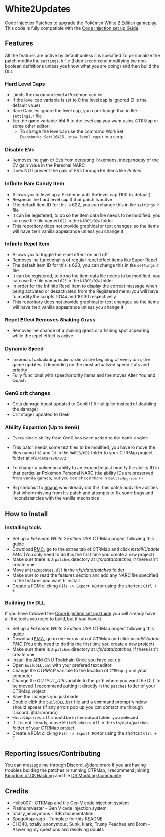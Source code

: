 # White2Updates
Code Injection Patches to upgrade the Pokémon White 2 Edition gameplay. 
This code is fully compatible with the [Code Injection set up Guide](https://ds-pokemon-hacking.github.io/docs/generation-v/guides/b2w2-code_injection_set_up/).

## Features
All the features are active by default unless it is specified
To personalize the patch modify the ``settings.h`` file (I don't recomend modifying the non-boolean definitions unless you know what you are doing) and then build the DLL
### Hard Level Caps
  - Limits the maximum level a Pokémon can be
  - If the level cap variable is set to 0 the level cap is ignored (0 is the default value)
  - Rare Candies ignore the level cap, you can change that in the ``settings.h`` file
  - Set the game variable 16415 to the level cap you want using CTRMap or some other editor:
    - To change the levelcap use the command WorkSet ``EventWorks.Set(16415, <new level cap>)`` in a script
### Disable EVs
  - Removes the gain of EVs from defeating Pokémons, independetly of the EV gain value in the Personal NARC
  - Does NOT prevent the gain of EVs through EV items like *Protein*
### Infinite Rare Candy Item
  - Allows you to level up a Pokémon until the level cap (100 by default).
  - Respects the hard level cap if that patch is active
  - The default item ID for this is 622, you can change this in the ``settings.h`` file
  - It can be registered, to do so the item data file needs to be modified, you can use the file named ``622`` in the ``NARCS/024`` folder
  - This repository does not provide graphical or text changes, so the items will have their vanilla appearance unless you change it
### Infinite Repel Item
  - Allows you to toggle the repel effect on and off
  - Removes the functionality of regular repel effect items like Super Repel
  - The default item ID for this is 623, you can change this in the ``settings.h`` file
  - It can be registered, to do so the item data file needs to be modified, you can use the file named ``623`` in the ``NARCS/024`` folder
  - In order for the Infinite Repel Item to display the correct message when being activated or desactivated from the Registered menu you will have to modify the scripts 10144 and 10130 respectivelly
  - This repository does not provide graphical or text changes, so the items will have their vanilla appearance unless you change it
### Repel Effect Removes Shaking Grass
  - Removes the chance of a shaking grass or a fishing spot appearing while the repel effect is active
### Dynamic Speed
  - Instead of calculating action order at the begining of every turn, the game updates it depending on the most actualized speed stats and priority
  - Fully functional with speed/priority items and the moves After You and Quash
### Gen6 crit changes
  - Crits damage boost updated to Gen6 (1.5 multiplier instead of doubling the damage)
  - Crit stages updated to Gen6
### Ability Expantion (Up to Gen6)
  - Every single ability from Gen6 has been added to the battle engine
  - This patch needs some text files to be modified, you have to move the files named ``18`` and ``19`` in the ``NARCS/002`` folder to your CTRMap project folder at ``vfs/data/a/0/0/2``
  - To change a pokemon ability to an expanded just modify the ability ID in that particular Pokémon Personal NARC (the ability IDs are preserved from vanilla games, but you can check them in ``BattleUpgrade.h``)

  - Big shoutout to [Spago](https://github.com/SpagoAsparago) who already did this, this patch adds the abilities that where missing from his patch and attempts to fix some bugs and inconsistencies with the vanilla mechanics

## How to Install
### Installing tools
  - Set up a *Pokémon White 2 Edition USA* CTRMap project following this [guide](https://ds-pokemon-hacking.github.io/docs/generation-v/guides/bw_b2w2-using_ctrmap/)
  - Download [PMC](https://github.com/kingdom-of-ds-hacking/PMC), go to the extras tab of CTRMap and click *Install/Update PMC* (You only need to do this the first time you create a new project)
  - Make sure there is a `patches` directory at *vfs/data/patches*, if there isn't create one
  - Move ``White2Updates.dll`` in the *vfs/data/patches* folder
  - Make sure to read the features section and add any NARC file specified in the features you want to install
  - Create a ROM clicking ``File -> Export ROM`` or using the shortcut ``Ctrl + E``

### Building the DLL
If you have followed the [Code Injection set up Guide](https://ds-pokemon-hacking.github.io/docs/generation-v/guides/b2w2-code_injection_set_up/) you will already have all the tools you need to build, but if you havent
  - Set up a *Pokémon White 2 Edition USA* CTRMap project following this [guide](https://ds-pokemon-hacking.github.io/docs/generation-v/guides/bw_b2w2-using_ctrmap/)
  - Download [PMC](https://github.com/kingdom-of-ds-hacking/PMC), go to the extras tab of CTRMap and click *Install/Update PMC* (You only need to do this the first time you create a new project)
  - Make sure there is a `patches` directory at *vfs/data/patches*, if there isn't create one
  - Install the [ARM GNU Toolchain](https://developer.arm.com/downloads/-/arm-gnu-toolchain-downloads)
Once you have set up:
  - Open ``buildDLL.bat`` with your prefered text editor
  - Change the *CTRMAP* variable to the location of ``CTRMap.jar`` in your computer
  - Change the *OUTPUT_DIR* variable to the path where you want the DLL to be moved, I recommend putting it directly in the ``patches`` folder of your CTRMap project
  - Save the changes you just made
  - Double click the ``buildDLL.bat`` file and a command prompt window should appear (if any errors pop up you can contact me through Discord, @dararoraro)
  - ``White2Updates.dll`` should be in the output folder you selected
  - If it is not already, move ``White2Updates.dll`` in the ``vfs/data/patches`` folder of your CTRMap project
  - Create a ROM clicking ``File -> Export ROM`` or using the shortcut ``Ctrl + E``

## Reporting Issues/Contributing
You can message me through Discord, @dararoraro
If you are having troubles building the patches or running CTRMap, I recommend joining [Kingdom of DS Hacking](https://discord.gg/zAtqJDW2jC) and the [DS Modding Community](https://discord.gg/YBtdN3aXfv)

## Credits
* Hello007 - CTRMap and the Gen V code injection system
* PlatinumMaster - Gen V code injection system
* totally_anonymous - IDB documentation
* SpagoAsparago - Template for this README
* CH340, totally_anonymous, Sunk, klark, Trusty Peaches and Brom - Aswering my questions and resolving doubts
